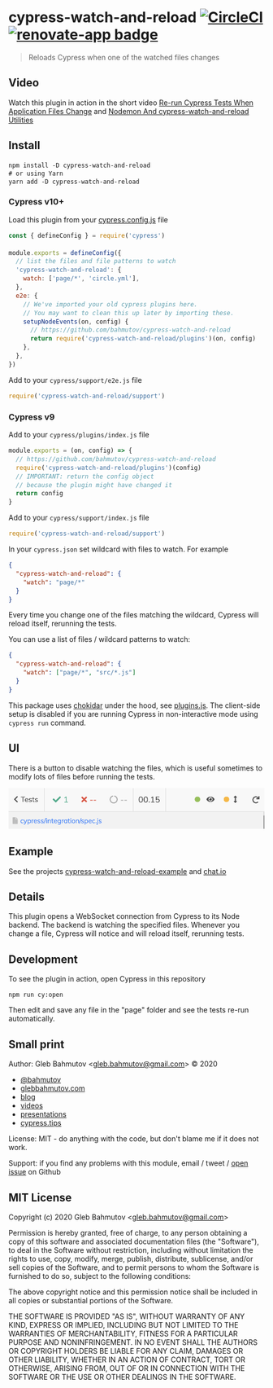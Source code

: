 # cypress-watch-and-reload [![CircleCI](https://circleci.com/gh/bahmutov/cypress-watch-and-reload.svg?style=svg)](https://circleci.com/gh/bahmutov/cypress-watch-and-reload) [![renovate-app badge][renovate-badge]][renovate-app]

> Reloads Cypress when one of the watched files changes

## Video

Watch this plugin in action in the short video [Re-run Cypress Tests When Application Files Change](https://www.youtube.com/watch?v=mIyTBtUmmdE) and [Nodemon And cypress-watch-and-reload Utilities](https://youtu.be/fy4qYGK690Q)

## Install

```shell
npm install -D cypress-watch-and-reload
# or using Yarn
yarn add -D cypress-watch-and-reload
```

### Cypress v10+

Load this plugin from your [cypress.config.js](./cypress.config.js) file

```js
const { defineConfig } = require('cypress')

module.exports = defineConfig({
  // list the files and file patterns to watch
  'cypress-watch-and-reload': {
    watch: ['page/*', 'circle.yml'],
  },
  e2e: {
    // We've imported your old cypress plugins here.
    // You may want to clean this up later by importing these.
    setupNodeEvents(on, config) {
      // https://github.com/bahmutov/cypress-watch-and-reload
      return require('cypress-watch-and-reload/plugins')(on, config)
    },
  },
})
```

Add to your `cypress/support/e2e.js` file

```js
require('cypress-watch-and-reload/support')
```

### Cypress v9

Add to your `cypress/plugins/index.js` file

```js
module.exports = (on, config) => {
  // https://github.com/bahmutov/cypress-watch-and-reload
  require('cypress-watch-and-reload/plugins')(config)
  // IMPORTANT: return the config object
  // because the plugin might have changed it
  return config
}
```

Add to your `cypress/support/index.js` file

```js
require('cypress-watch-and-reload/support')
```

In your `cypress.json` set wildcard with files to watch. For example

```json
{
  "cypress-watch-and-reload": {
    "watch": "page/*"
  }
}
```

Every time you change one of the files matching the wildcard, Cypress will reload itself, rerunning the tests.

You can use a list of files / wildcard patterns to watch:

```json
{
  "cypress-watch-and-reload": {
    "watch": ["page/*", "src/*.js"]
  }
}
```

This package uses [chokidar](https://github.com/paulmillr/chokidar) under the hood, see [plugins.js](plugins.js). The client-side setup is disabled if you are running Cypress in non-interactive mode using `cypress run` command.

## UI

There is a button to disable watching the files, which is useful sometimes to modify lots of files before running the tests.

![Toggle button](./images/toggle.png)

## Example

See the projects [cypress-watch-and-reload-example](https://github.com/bahmutov/cypress-watch-and-reload-example) and [chat.io](https://github.com/bahmutov/chat.io)

## Details

This plugin opens a WebSocket connection from Cypress to its Node backend. The backend is watching the specified files. Whenever you change a file, Cypress will notice and will reload itself, rerunning tests.

## Development

To see the plugin in action, open Cypress in this repository

```shell
npm run cy:open
```

Then edit and save any file in the "page" folder and see the tests re-run automatically.

## Small print

Author: Gleb Bahmutov &lt;gleb.bahmutov@gmail.com&gt; &copy; 2020

- [@bahmutov](https://twitter.com/bahmutov)
- [glebbahmutov.com](https://glebbahmutov.com)
- [blog](https://glebbahmutov.com/blog)
- [videos](https://www.youtube.com/glebbahmutov)
- [presentations](https://slides.com/bahmutov)
- [cypress.tips](https://cypress.tips)

License: MIT - do anything with the code, but don't blame me if it does not work.

Support: if you find any problems with this module, email / tweet /
[open issue](https://github.com/bahmutov/cypress-watch-and-reload/issues) on Github

## MIT License

Copyright (c) 2020 Gleb Bahmutov &lt;gleb.bahmutov@gmail.com&gt;

Permission is hereby granted, free of charge, to any person
obtaining a copy of this software and associated documentation
files (the "Software"), to deal in the Software without
restriction, including without limitation the rights to use,
copy, modify, merge, publish, distribute, sublicense, and/or sell
copies of the Software, and to permit persons to whom the
Software is furnished to do so, subject to the following
conditions:

The above copyright notice and this permission notice shall be
included in all copies or substantial portions of the Software.

THE SOFTWARE IS PROVIDED "AS IS", WITHOUT WARRANTY OF ANY KIND,
EXPRESS OR IMPLIED, INCLUDING BUT NOT LIMITED TO THE WARRANTIES
OF MERCHANTABILITY, FITNESS FOR A PARTICULAR PURPOSE AND
NONINFRINGEMENT. IN NO EVENT SHALL THE AUTHORS OR COPYRIGHT
HOLDERS BE LIABLE FOR ANY CLAIM, DAMAGES OR OTHER LIABILITY,
WHETHER IN AN ACTION OF CONTRACT, TORT OR OTHERWISE, ARISING
FROM, OUT OF OR IN CONNECTION WITH THE SOFTWARE OR THE USE OR
OTHER DEALINGS IN THE SOFTWARE.

[renovate-badge]: https://img.shields.io/badge/renovate-app-blue.svg
[renovate-app]: https://renovateapp.com/
